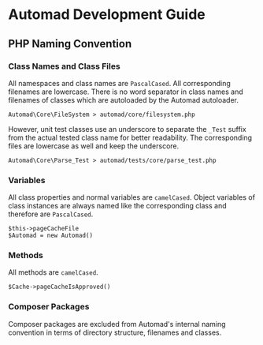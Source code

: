 # Automad Development Guide

## PHP Naming Convention

### Class Names and Class Files

All namespaces and class names are `PascalCased`. All corresponding filenames are lowercase. There is no word separator in class names and filenames of classes which are autoloaded by the Automad autoloader. 

    Automad\Core\FileSystem > automad/core/filesystem.php
    
However, unit test classes use an underscore to separate the `_Test` suffix from the actual tested class name for better readability. The corresponding files are lowercase as well and keep the underscore.

    Automad\Core\Parse_Test > automad/tests/core/parse_test.php

### Variables

All class properties and normal variables are `camelCased`. Object variables of class instances are always named like the corresponding class and therefore are `PascalCased`.

    $this->pageCacheFile
    $Automad = new Automad()

### Methods

All methods are `camelCased`.

    $Cache->pageCacheIsApproved()

### Composer Packages

Composer packages are excluded from Automad's internal naming convention in terms of directory structure, filenames and classes.  